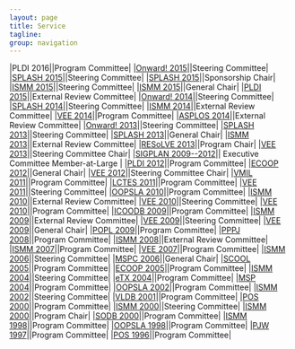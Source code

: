 ```yaml
---
layout: page
title: Service
tagline: 
group: navigation
---
```

|PLDI 2016||Program Committee|
|[Onward! 2015](http://2015.splashcon.org/committee/onward2015-steering-committee)||Steering Committee|
|[SPLASH 2015](http://2015.splashcon.org)||Steering Committee|
|[SPLASH 2015](http://2015.splashcon.org)||Sponsorship Chair|
|[ISMM 2015](http://conf.researchr.org/home/ismm-2015)||Steering Committee|
|[ISMM 2015](http://conf.researchr.org/home/ismm-2015)||General Chair|
|[PLDI 2015](http://conf.researchr.org/home/pldi2015)||External Review Committee|
|[Onward! 2014](http://2014.onward-conference.org)||Steering Committee|
|[SPLASH 2014](http://2014.splashcon.org)||Steering Committee|
|[ISMM 2014](http://ismm2014.cs.tufts.edu)||External Review Committee|
|[VEE 2014](http://vee2014.cs.technion.ac.il)||Program Committee|
|[ASPLOS 2014](https://www.cs.utah.edu/asplos14)||External Review Committee|
|[Onward! 2013](http://onward-conference.org/2013)||Steering Committee|
|[SPLASH 2013](http://splashcon.org/2013)||Steering Committee|
|[SPLASH 2013](http://splashcon.org/2013)||General Chair|
|[ISMM 2013](http://www.cs.technion.ac.il/~erez/ismm13)||External Review Committee|
|[RESoLVE 2013](http://www.cl.cam.ac.uk/research/srg/netos/resolve_2013)||Program Chair|
|[VEE 2013](http://www.cl.cam.ac.uk/research/srg/netos/vee_2012)||Steering Committee Chair|
|[SIGPLAN 2009--2012](http://www.sigplan.org)|| Executive Committee Member-at-Large |
|[PLDI 2012](http://pldi12.cs.purdue.edu)||Program Committee|
|[ECOOP 2012](http://ecoop12.cs.purdue.edu)||General Chair|
|[VEE 2012](http://www.cl.cam.ac.uk/research/srg/netos/vee_2012)||Steering Committee Chair|
|[VMIL 2011](http://design.cs.iastate.edu/vmil/2011)||Program Committee|
|[LCTES 2011](http://lctes2011.elis.ugent.be)||Program Committee|
|[VEE 2011](http://www.cs.technion.ac.il/~erez/vee11)||Steering Committee|
|[OOPSLA 2010](http://splashcon.org/2010)||Program Committee|
|[ISMM 2010](https://www.cs.purdue.edu/ISMM10)||External Review Committee|
|[VEE 2010](http://vee2010.cs.princeton.edu)||Steering Committee|
|[VEE 2010](http://vee2010.cs.princeton.edu)||Program Committee|
|[ICOODB 2009](http://www.icoodb2009.ethz.ch)||Program Committee|
|[ISMM 2009](http://sysrun.haifa.il.ibm.com/hrl/ISMM2009)||External Review Committee|
|[VEE 2009](https://www.cs.purdue.edu/VEE09)||Steering Committee|
|[VEE 2009](https://www.cs.purdue.edu/VEE09)||General Chair|
|[POPL 2009](http://cseweb.ucsd.edu/conferences/popl/09)||Program Committee|
|[PPPJ 2008](http://didattica.agentgroup.unimore.it/pppj08)||Program Committee|
|[ISMM 2008](http://www.cs.kent.ac.uk/people/staff/rej/ismm2008)||External Review Committee|
|[ISMM 2007](http://www.eecs.harvard.edu/~greg/ismm07)||Program Committee|
|[VEE 2007](http://vee07.cs.ucsb.edu)||Program Committee|
|[ISMM 2006](http://www.cs.technion.ac.il/~erez/ismm06)||Steering Committee|
|[MSPC 2006](https://www.cs.purdue.edu/MSPC06/Home.html)||General Chair|
|[SCOOL 2005](http://www.oopsla.org/2005/ShowEvent.do?id=183)||Program Committee|
|[ECOOP 2005](http://2005.ecoop.org)||Program Committee|
|[ISMM 2004](http://www.research.ibm.com/ismm04)||Steering Committee|
|[eTX 2004](http://www.oopsla.org/2004/ShowEvent.do?id=207)||Program Committee|
|[MSP 2004](http://msp2004.anu.edu.au)||Program Committee|
|[OOPSLA 2002](http://www.oopsla.org/2002)||Program Committee|
|[ISMM 2002](http://www.cs.kent.ac.uk/events/ismm/ismm02)||Steering Committee|
|[VLDB 2001](http://www.dia.uniroma3.it/vldb2001)||Program Committee|
|[POS 2000](http://www.springer.com/us/book/9783540427353)||Program Committee|
|[ISMM 2000](http://www.cs.kent.ac.uk/events/conf/2000/ismm2000/)||Steering Committee|
|[ISMM 2000](http://www.cs.kent.ac.uk/events/conf/2000/ismm2000/)||Program Chair|
|[SODB 2000](http://www.springer.com/us/book/9783540416647)||Program Committee|
|[ISMM 1998](http://www.sfu.ca/~burton/ismm98.html)||Program Committee|
|[OOPSLA 1998](http://dl.acm.org/citation.cfm?id=286936)||Program Committee|
|[PJW 1997](http://dl.acm.org/citation.cfm?id=974967)||Program Committee|
|[POS 1996](http://www.cis.upenn.edu/~POS96)||Program Committee|
